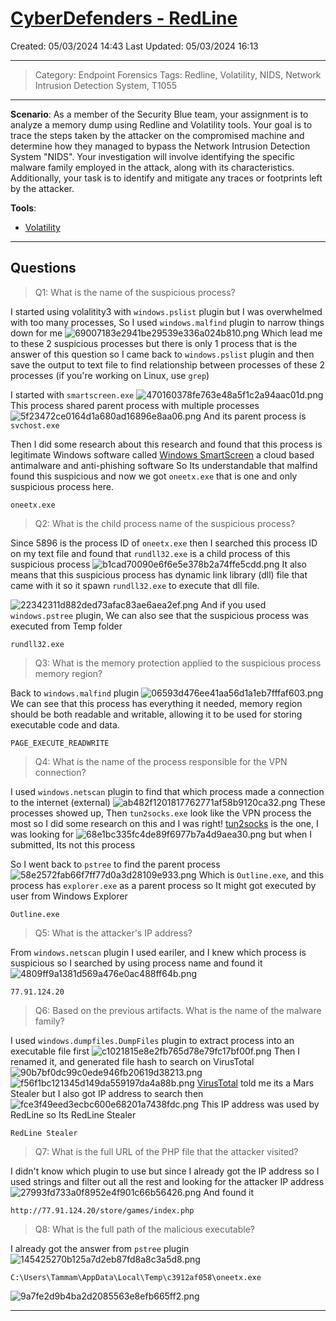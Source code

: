 # [CyberDefenders - RedLine](https://cyberdefenders.org/blueteam-ctf-challenges/redline/) 
Created: 05/03/2024 14:43
Last Updated: 05/03/2024 16:13
* * *
>Category: Endpoint Forensics
>Tags: Redline, Volatility, NIDS, Network Intrusion Detection System, T1055
* * *
**Scenario**:
As a member of the Security Blue team, your assignment is to analyze a memory dump using Redline and Volatility tools. Your goal is to trace the steps taken by the attacker on the compromised machine and determine how they managed to bypass the Network Intrusion Detection System "NIDS". Your investigation will involve identifying the specific malware family employed in the attack, along with its characteristics. Additionally, your task is to identify and mitigate any traces or footprints left by the attacker.

**Tools**:
- [Volatility](https://www.volatilityfoundation.org/26)
* * *
## Questions
> Q1: What is the name of the suspicious process?

I started using volalitity3 with `windows.pslist` plugin but I was overwhelmed with too many processes, So I used `windows.malfind` plugin to narrow things down for me
![69007183e2941be29539e336a024b810.png](/_resources/69007183e2941be29539e336a024b810.png)
Which lead me to these 2 suspicious processes but there is only 1 process that is the answer of this question so I came back to `windows.pslist` plugin and then save the output to text file to find relationship between processes of these 2 processes (if you're working on Linux, use `grep`)

I started with `smartscreen.exe`
![470160378fe763e48a5f1c2a94aac01d.png](/_resources/470160378fe763e48a5f1c2a94aac01d.png)
This process shared parent process with multiple processes
![5f23472ce0164d1a680ad16896e8aa06.png](/_resources/5f23472ce0164d1a680ad16896e8aa06.png)
And its parent process is `svchost.exe`

Then I did some research about this research and found that this process is legitimate Windows software called [Windows SmartScreen](https://www.file.net/process/smartscreen.exe.html) a cloud based antimalware and anti-phishing software
So Its understandable that malfind found this suspicious and now we got `oneetx.exe` that is one and only suspicious process here.

```
oneetx.exe
```

> Q2: What is the child process name of the suspicious process?

Since 5896 is the process ID of `oneetx.exe` then I searched this process ID on my text file and found that `rundll32.exe` is a child process of this suspicious process
![b1cad70090e6f6e5e378b2a74ffe5cdd.png](/_resources/b1cad70090e6f6e5e378b2a74ffe5cdd.png)
It also means that this suspicious process has dynamic link library (dll) file that came with it so it spawn `rundll32.exe` to execute that dll file.

![22342311d882ded73afac83ae6aea2ef.png](/_resources/22342311d882ded73afac83ae6aea2ef.png)
And if you used `windows.pstree` plugin, We can also see that the suspicious process was executed from Temp folder
```
rundll32.exe
```

> Q3: What is the memory protection applied to the suspicious process memory region?

Back to `windows.malfind` plugin
![06593d476ee41aa56d1a1eb7fffaf603.png](/_resources/06593d476ee41aa56d1a1eb7fffaf603.png)
We can see that this process has everything it needed, memory region should be both readable and writable, allowing it to be used for storing executable code and data.
```
PAGE_EXECUTE_READWRITE
```

> Q4: What is the name of the process responsible for the VPN connection?

I used `windows.netscan` plugin to find that which process made a connection to the internet (external)
![ab482f1201817762771af58b9120ca32.png](/_resources/ab482f1201817762771af58b9120ca32.png)
These processes showed up, Then `tun2socks.exe` look like the VPN process the most so I did some research on this and I was right! [tun2socks](https://www.file.net/process/tun2socks.exe.html) is the one, I was looking for
![68e1bc335fc4de89f6977b7a4d9aea30.png](/_resources/68e1bc335fc4de89f6977b7a4d9aea30.png) but when I submitted, Its not this process 

So I went back to `pstree` to find the parent process
![58e2572fab66f7ff77d0a3d28109e933.png](/_resources/58e2572fab66f7ff77d0a3d28109e933.png)
Which is `Outline.exe`, and this process has `explorer.exe` as a parent process so It might got executed by user from Windows Explorer

```
Outline.exe
```

> Q5: What is the attacker's IP address?

From `windows.netscan` plugin I used eariler, and I knew which process is suspicious so I searched by using process name and found it
![4809ff9a1381d569a476e0ac488ff64b.png](/_resources/4809ff9a1381d569a476e0ac488ff64b.png)
```
77.91.124.20
```

> Q6: Based on the previous artifacts. What is the name of the malware family?

I used `windows.dumpfiles.DumpFiles` plugin to extract process into an executable file first
![c1021815e8e2fb765d78e79fc17bf00f.png](/_resources/c1021815e8e2fb765d78e79fc17bf00f.png)
Then I renamed it, and generated file hash to search on VirusTotal
![90b7bf0dc99c0ede946fb20619d38213.png](/_resources/90b7bf0dc99c0ede946fb20619d38213.png)
![f56f1bc121345d149da559197da4a88b.png](/_resources/f56f1bc121345d149da559197da4a88b.png)
[VirusTotal](https://www.virustotal.com/gui/file/8d5d5bbdccb82a10ac28e2779ba0821f12da3e1f08f03ec467ce213a6fccf38c) told me its a Mars Stealer but I also got IP address to search then
![fce3f49eed3ecbc600e68201a7438fdc.png](/_resources/fce3f49eed3ecbc600e68201a7438fdc.png)
This IP address was used by RedLine so Its RedLine Stealer
```
RedLine Stealer
```

> Q7: What is the full URL of the PHP file that the attacker visited?

I didn't know which plugin to use but since I already got the IP address so I used strings and filter out all the rest and looking for the attacker IP address
![27993fd733a0f8952e4f901c66b56426.png](/_resources/27993fd733a0f8952e4f901c66b56426.png)
And found it
```
http://77.91.124.20/store/games/index.php
```

> Q8: What is the full path of the malicious executable?

I already got the answer from `pstree` plugin
![145425270b125a7d2eb87fd8a8c3a5d8.png](/_resources/145425270b125a7d2eb87fd8a8c3a5d8.png)
```
C:\Users\Tammam\AppData\Local\Temp\c3912af058\oneetx.exe
```

![9a7fe2d9b4ba2d2085563e8efb665ff2.png](/_resources/9a7fe2d9b4ba2d2085563e8efb665ff2.png)
* * *